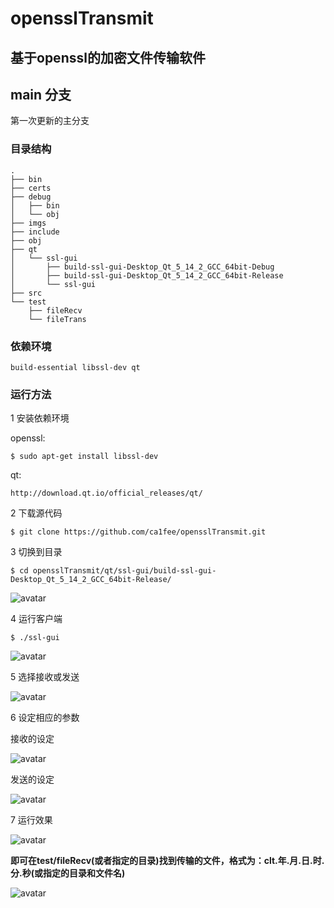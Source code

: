 # opensslTransmit
## 基于openssl的加密文件传输软件

## main 分支
第一次更新的主分支
### 目录结构
```
.
├── bin
├── certs
├── debug
│   ├── bin
│   └── obj
├── imgs
├── include
├── obj
├── qt
│   └── ssl-gui
│       ├── build-ssl-gui-Desktop_Qt_5_14_2_GCC_64bit-Debug
│       ├── build-ssl-gui-Desktop_Qt_5_14_2_GCC_64bit-Release
│       └── ssl-gui
├── src
└── test
    ├── fileRecv
    └── fileTrans
```
### 依赖环境
`build-essential libssl-dev qt`
### 运行方法
1 安装依赖环境

openssl:

`$ sudo apt-get install libssl-dev`

qt:

`http://download.qt.io/official_releases/qt/`

2 下载源代码

`$ git clone https://github.com/ca1fee/opensslTransmit.git`


3 切换到目录

`$ cd opensslTransmit/qt/ssl-gui/build-ssl-gui-Desktop_Qt_5_14_2_GCC_64bit-Release/
`

![avatar](./imgs/ssl_gui_cd.png)

4 运行客户端

`$ ./ssl-gui`

![avatar](./imgs/ssl_gui_main_window.png)

5 选择接收或发送

![avatar](./imgs/ssl_gui_choose.png)

6 设定相应的参数

接收的设定

![avatar](./imgs/ssl_gui_receive_setting.png)

发送的设定

![avatar](./imgs/ssl_gui_send_setting.png)

7 运行效果

![avatar](./imgs/ssl_gui_result.png)

**即可在test/fileRecv(或者指定的目录)找到传输的文件，格式为：clt.年.月.日.时.分.秒(或指定的目录和文件名)**

![avatar](./imgs/ssl_gui_file_receive.png)
